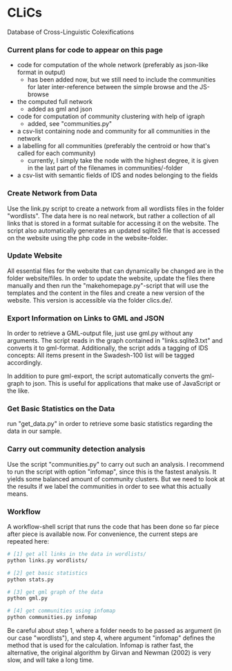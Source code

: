 CLiCs
=====

Database of Cross-Linguistic Colexifications

### Current plans for code to appear on this page

* code for computation of the whole network (preferably as json-like format in output)
  - has been added now, but we still need to include the communities for later inter-reference between the simple browse and the JS-browse
* the computed full network
  - added as gml and json
* code for computation of community clustering with help of igraph
  - added, see "communities.py"
* a csv-list containing node and community for all communities in the network
* a labelling for all communities (preferably the centroid or how that's called for each community)
  - currently, I simply take the node with the highest degree, it is given in the last part of the filenames in communities/-folder
* a csv-list with semantic fields of IDS and nodes belonging to the fields

### Create Network from Data

Use the link.py script to create a network from all wordlists files in the folder "wordlists". The data here is no real network, but rather a collection of all links that is stored in a format suitable for accessing it on the website. The script also automatically generates an updated sqlite3 file that is accessed on the website using the php code in the website-folder.

### Update Website

All essential files for the website that can dynamically be changed are in the folder website/files. In order to update the website, update the files there manually and then run the "makehomepage.py"-script that will use the templates and the content in the files and create a new version of the website. This version is accessible via the folder clics.de/.

### Export Information on Links to GML and JSON

In order to retrieve a GML-output file, just use gml.py without any arguments. The script reads in the graph contained in "links.sqlite3.txt" and converts it to gml-format. Additionally, the script adds a tagging of IDS concepts: All items present in the Swadesh-100 list will be tagged accordingly.

In addition to pure gml-export, the script automatically converts the gml-graph to json. This is useful for applications that make use of JavaScript or the like.

### Get Basic Statistics on the Data

run "get\_data.py" in order to retrieve some basic statistics regarding the data in our sample.

### Carry out community detection analysis

Use the script "communities.py" to carry out such an analysis. 
I recommend to run the script with option "infomap", since this is the fastest analysis. It yields some balanced amount of community clusters. But we need to look at the results
if we label the communities in order to see what this actually means.

### Workflow

A workflow-shell script that runs the code that has been done so far piece after piece is available now. For convenience, the current steps are repeated here:

```bash
# [1] get all links in the data in wordlists/
python links.py wordlists/

# [2] get basic statistics
python stats.py

# [3] get gml graph of the data
python gml.py

# [4] get communities using infomap
python communities.py infomap
```

Be careful about step 1, where a folder needs to be passed as argument (in our case "wordlists"), and step 4, where argument "infomap" defines the method that is used for the calculation. Infomap is rather fast, the alternative, the original algorithm by Girvan and Newman (2002) is very slow, and will take a long time.
